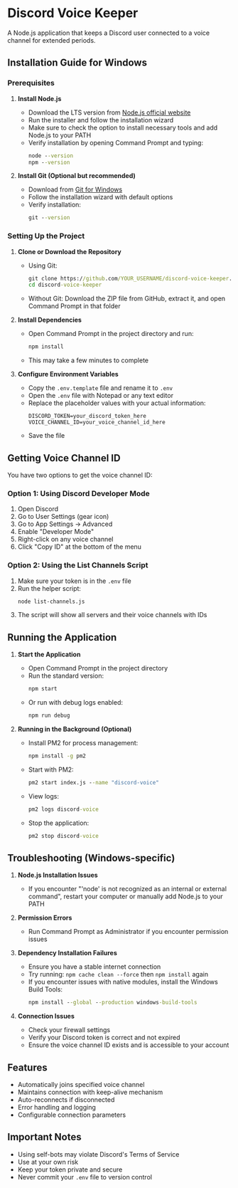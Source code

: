 # Discord Voice Keeper

A Node.js application that keeps a Discord user connected to a voice channel for extended periods.

## Installation Guide for Windows

### Prerequisites

1. **Install Node.js**
   - Download the LTS version from [Node.js official website](https://nodejs.org/)
   - Run the installer and follow the installation wizard
   - Make sure to check the option to install necessary tools and add Node.js to your PATH
   - Verify installation by opening Command Prompt and typing:
     ```cmd
     node --version
     npm --version
     ```

2. **Install Git (Optional but recommended)**
   - Download from [Git for Windows](https://gitforwindows.org/)
   - Follow the installation wizard with default options
   - Verify installation:
     ```cmd
     git --version
     ```

### Setting Up the Project

1. **Clone or Download the Repository**
   - Using Git:
     ```cmd
     git clone https://github.com/YOUR_USERNAME/discord-voice-keeper.git
     cd discord-voice-keeper
     ```
   - Without Git: Download the ZIP file from GitHub, extract it, and open Command Prompt in that folder

2. **Install Dependencies**
   - Open Command Prompt in the project directory and run:
     ```cmd
     npm install
     ```
   - This may take a few minutes to complete

3. **Configure Environment Variables**
   - Copy the `.env.template` file and rename it to `.env`
   - Open the `.env` file with Notepad or any text editor
   - Replace the placeholder values with your actual information:
     ```
     DISCORD_TOKEN=your_discord_token_here
     VOICE_CHANNEL_ID=your_voice_channel_id_here
     ```
   - Save the file

## Getting Voice Channel ID

You have two options to get the voice channel ID:

### Option 1: Using Discord Developer Mode
1. Open Discord
2. Go to User Settings (gear icon)
3. Go to App Settings → Advanced
4. Enable "Developer Mode"
5. Right-click on any voice channel
6. Click "Copy ID" at the bottom of the menu

### Option 2: Using the List Channels Script
1. Make sure your token is in the `.env` file
2. Run the helper script:
   ```bash
   node list-channels.js
   ```
3. The script will show all servers and their voice channels with IDs

## Running the Application

1. **Start the Application**
   - Open Command Prompt in the project directory
   - Run the standard version:
     ```cmd
     npm start
     ```
   - Or run with debug logs enabled:
     ```cmd
     npm run debug
     ```

2. **Running in the Background (Optional)**
   - Install PM2 for process management:
     ```cmd
     npm install -g pm2
     ```
   - Start with PM2:
     ```cmd
     pm2 start index.js --name "discord-voice"
     ```
   - View logs:
     ```cmd
     pm2 logs discord-voice
     ```
   - Stop the application:
     ```cmd
     pm2 stop discord-voice
     ```

## Troubleshooting (Windows-specific)

1. **Node.js Installation Issues**
   - If you encounter "'node' is not recognized as an internal or external command", restart your computer or manually add Node.js to your PATH

2. **Permission Errors**
   - Run Command Prompt as Administrator if you encounter permission issues

3. **Dependency Installation Failures**
   - Ensure you have a stable internet connection
   - Try running: `npm cache clean --force` then `npm install` again
   - If you encounter issues with native modules, install the Windows Build Tools:
     ```cmd
     npm install --global --production windows-build-tools
     ```

4. **Connection Issues**
   - Check your firewall settings
   - Verify your Discord token is correct and not expired
   - Ensure the voice channel ID exists and is accessible to your account

## Features

- Automatically joins specified voice channel
- Maintains connection with keep-alive mechanism
- Auto-reconnects if disconnected
- Error handling and logging
- Configurable connection parameters

## Important Notes

- Using self-bots may violate Discord's Terms of Service
- Use at your own risk
- Keep your token private and secure
- Never commit your `.env` file to version control
